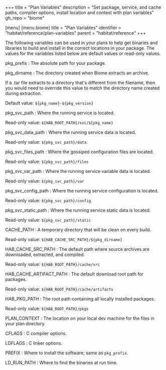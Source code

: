 +++
title = "Plan Variables"
description = "Set package, service, and cache paths, compiler options, install location and context with plan variables"
gh_repo = "biome"

[menu]
  [menu.biome]
    title = "Plan Variables"
    identifier = "habitat/reference/plan-variables"
    parent = "habitat/reference"
+++

The following variables can be used in your plans to help get binaries and libraries
to build and install in the correct locations in your package. The values for the
variables listed below are default values or read-only values.

pkg_prefix
: The absolute path for your package.

pkg_dirname
: The directory created when Biome extracts an archive.

  If a .tar file extracts to a directory that's different from the filename, then you would need to override this value to match the directory name created during extraction.

  Default value: `${pkg_name}-${pkg_version}`

pkg_svc_path
: Where the running service is located.

  Read-only value: `${HAB_ROOT_PATH}/svc/${pkg_name}`

pkg_svc_data_path
: Where the running service data is located.

  Read-only value: `${pkg_svc_path}/data`

pkg_svc_files_path
: Where the gossiped configuration files are located.

  Read-only value: `${pkg_svc_path}/files`

pkg_svc_var_path
: Where the running service variable data is located.

  Read-only value: `${pkg_svc_path}/var`

pkg_svc_config_path
: Where the running service configuration is located.

  Read-only value: `${pkg_svc_path}/config`

pkg_svc_static_path
: Where the running service static data is located.

  Read-only value: `${pkg_svc_path}/static`

CACHE_PATH
: A temporary directory that will be clean on every build.

  Read-only value: `${HAB_CACHE_SRC_PATH}/${pkg_dirname}`

HAB_CACHE_SRC_PATH
: The default path where source archives are downloaded, extracted, and compiled.

  Read-only value: `${HAB_ROOT_PATH}/cache/src`

HAB_CACHE_ARTIFACT_PATH
: The default download root path for packages.

  Read-only value: `${HAB_ROOT_PATH}/cache/artifacts`

HAB_PKG_PATH
: The root path containing all locally installed packages.

  Read-only value: `${HAB_ROOT_PATH}/pkgs`

PLAN_CONTEXT
: The location on your local dev machine for the files in your plan directory.

CFLAGS
: C compiler options.

LDFLAGS
: C linker options.

PREFIX
: Where to install the software; same as `pkg_prefix`.

LD_RUN_PATH
: Where to find the binaries at run time.
